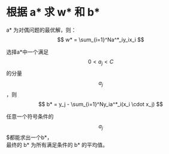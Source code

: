 # 根据 a* 求 w* 和 b*

a* 为对偶问题的最优解，则：  
$$
w* = \sum_{i=1}^Na^*_iy_ix_i
$$

选择a*中一个满足$$0 \lt a_j \lt C$$的分量$$a_j$$，则  
$$
b* = y_j - \sum_{i=1}^Ny_ia^*_i(x_i \cdot x_j)
$$

任意一个符号条件的$$a_j$$$都能求出一个b*，  
最终的 b* 为所有满足条件的 b* 的平均值。  